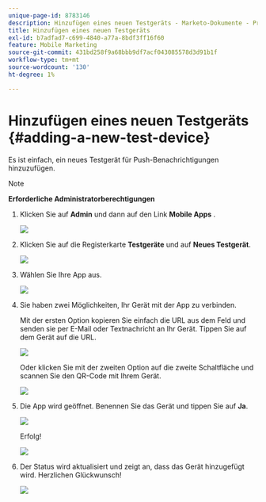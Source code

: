 ```yaml
---
unique-page-id: 8783146
description: Hinzufügen eines neuen Testgeräts - Marketo-Dokumente - Produktdokumentation
title: Hinzufügen eines neuen Testgeräts
exl-id: b7adfad7-c699-4840-a77a-8bdf3ff16f60
feature: Mobile Marketing
source-git-commit: 431bd258f9a68bbb9df7acf043085578d3d91b1f
workflow-type: tm+mt
source-wordcount: '130'
ht-degree: 1%

---
```


# Hinzufügen eines neuen Testgeräts {#adding-a-new-test-device}

Es ist einfach, ein neues Testgerät für Push-Benachrichtigungen hinzuzufügen.

>[!NOTE]
>
>**Erforderliche Administratorberechtigungen**

1. Klicken Sie auf **Admin** und dann auf den Link **Mobile Apps** .

   ![](assets/image2015-7-9-14-3a33-3a12.png)

1. Klicken Sie auf die Registerkarte **Testgeräte** und auf **Neues Testgerät**.

   ![](assets/image2015-7-17-17-3a4-3a52.png)

1. Wählen Sie Ihre App aus.

   ![](assets/image2015-7-17-17-3a6-3a4.png)

1. Sie haben zwei Möglichkeiten, Ihr Gerät mit der App zu verbinden.

   Mit der ersten Option kopieren Sie einfach die URL aus dem Feld und senden sie per E-Mail oder Textnachricht an Ihr Gerät. Tippen Sie auf dem Gerät auf die URL.

   ![](assets/image2015-7-20-11-3a27-3a2.png)

   Oder klicken Sie mit der zweiten Option auf die zweite Schaltfläche und scannen Sie den QR-Code mit Ihrem Gerät.

   ![](assets/image2015-7-17-17-3a9-3a54.png)

1. Die App wird geöffnet. Benennen Sie das Gerät und tippen Sie auf **Ja**.

   ![](assets/image2015-7-17-17-3a31-3a23.png)

   Erfolg!

   ![](assets/image2015-7-17-17-3a33-3a5.png)

1. Der Status wird aktualisiert und zeigt an, dass das Gerät hinzugefügt wird. Herzlichen Glückwunsch!

   ![](assets/image2015-7-17-17-3a14-3a32.png)
